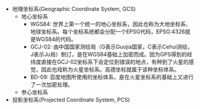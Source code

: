 - 地理坐标系(Geographic Coordinate System, GCS)
  - 地心坐标系
    - WGS84: 世界上第一个统一的地心坐标系，因此也称为大地坐标系、地球坐标系。每个坐标系统都会分配一个EPSG代码，EPSG:4326就是WGS84的代码。
    - GCJ-02: 由中国国家测绘局（G表示Guojia国家，C表示Cehui测绘，J表示Ju局）制订，是在WGS84基础上加密而成。因为GPS得到的经纬度直接在GCJ-02坐标系下会定位到错误的地点，有种到了火星的感觉，因此也戏称为火星坐标系。高德坐标就属于该种坐标体系。
    - BD-09: 百度地图所使用的坐标体系，是在火星坐标系的基础上又进行了一次加密处理。
  - 参心坐标系
- 投影坐标系(Projected Coordinate System, PCS)